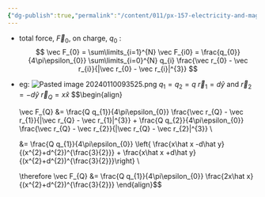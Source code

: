 ```yaml
---
{"dg-publish":true,"permalink":"/content/011/px-157-electricity-and-magnetism/px-157-a-coulomb-s-law/px-157-a3-principle-of-super-position/","created":"2024-10-01T18:50:56.350+01:00","updated":"2024-11-26T20:07:05.965+00:00"}
---
```


- total force, $\vec F_{0}$, on charge, $q_{0}$ :
$$
\vec F_{0} = \sum\limits_{i=1}^{N} \vec F_{i0} = \frac{q_{0}}{4\pi\epsilon_{0}} \sum\limits_{i=0}^{N} q_{i} \frac{\vec r_{0} - \vec r_{i}}{|\vec r_{0} - \vec r_{i}|^{3}}
$$
- eg: ![Pasted image 20240110093525.png](/img/user/pics/Pasted%20image%2020240110093525.png)
	$q_{1}=q_{2}=q$
	$\vec r_{1}= d \hat y$ and $\vec r_{2} = -d \hat y$
	$\vec r_{Q}= x \hat x$
	$$\begin{align}

    \vec F_{Q} &= \frac{Q q_{1}}{4\pi\epsilon_{0}} \frac{\vec r_{Q} - \vec r_{1}}{|\vec r_{Q} - \vec r_{1}|^{3}} + \frac{Q q_{2}}{4\pi\epsilon_{0}} \frac{\vec r_{Q} - \vec r_{2}}{|\vec r_{Q} - \vec r_{2}|^{3}} \\
    
	&= \frac{Q q_{1}}{4\pi\epsilon_{0}} \left\{ \frac{x\hat x -d\hat y}{(x^{2}+d^{2})^{\frac{3}{2}}} + \frac{x\hat x +d\hat y}{(x^{2}+d^{2})^{\frac{3}{2}}}\right\} \\
	
	\therefore \vec F_{Q} &= \frac{Q q_{1}}{4\pi\epsilon_{0}} \frac{2x\hat x}{(x^{2}+d^{2})^{\frac{3}{2}}} 
	\end{align}$$
 